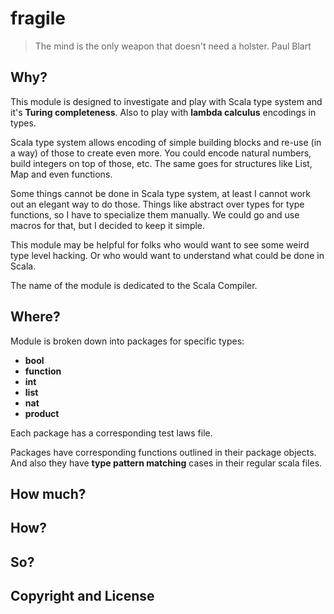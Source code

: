 # fragile

> The mind is the only weapon that doesn't need a holster.
> Paul Blart

## Why?

This module is designed to investigate and play with Scala type system and it's **Turing completeness**.
Also to play with **lambda calculus** encodings in types.

Scala type system allows encoding of simple building blocks and re-use (in a way) of those to create even more.
You could encode natural numbers, build integers on top of those, etc.
The same goes for structures like List, Map and even functions.

Some things cannot be done in Scala type system, at least I cannot work out an elegant way to do those.
Things like abstract over types for type functions, so I have to specialize them manually.
We could go and use macros for that, but I decided to keep it simple.

This module may be helpful for folks who would want to see some weird type level hacking.
Or who would want to understand what could be done in Scala.

The name of the module is dedicated to the Scala Compiler.

## Where?

Module is broken down into packages for specific types:
* **bool**
* **function**
* **int**
* **list**
* **nat**
* **product**

Each package has a corresponding test laws file.

Packages have corresponding functions outlined in their package objects.
And also they have **type pattern matching** cases in their regular scala files.

## How much?



## How?

## So?

## Copyright and License

